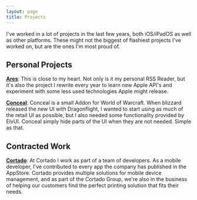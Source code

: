 ```yaml
---
layout: page
title: Projects
---
```

I've worked in a lot of projects in the last few years, both iOS/iPadOS as well as other platforms. These might not the biggest of flashiest projects I've worked on, but are the ones I'm most proud of.

## Personal Projects
**[Ares](https://apps.apple.com/us/app/ares-rss-reader/id1560552142)**: This is close to my heart. Not only is it my personal RSS Reader, but it's also the project I rewrite every year to learn new Apple API's and experiment with some less used technologies Apple might release.

**[Conceal](https://github.com/joaoc-pires/WoW-Conceal)**: Conceal is a small Addon for World of Warcraft. When blizzard released the new UI with Dragonflight, I wanted to start using as much of the retail UI as possible, but I also needed some functionality provided by ElvUI. Conceal simply hide parts of the UI when they are not needed. Simple as that.

## Contracted Work
**[Cortado](https://www.cortado.com/en/)**: At Cortado I work as part of a team of developers. As a mobile developer, I've contributed to every app the company has published in the AppStore. Cortado provides multiple solutions for mobile device management, and as part of the Cortado Group, we're also in the business of helping our customers find the perfect printing solution that fits their needs.


